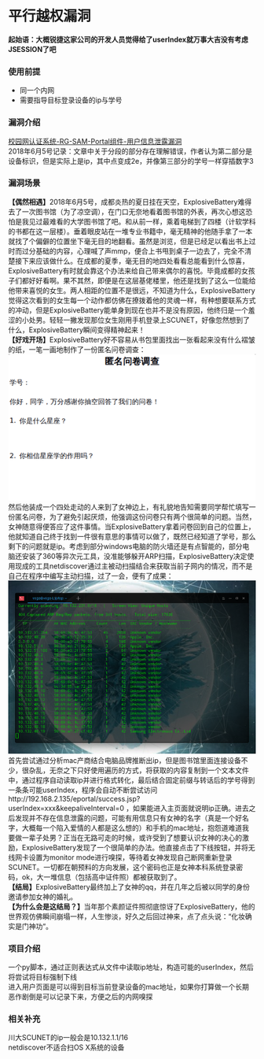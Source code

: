 # 平行越权漏洞

<b>起始语：大概锐捷这家公司的开发人员觉得给了userIndex就万事大吉没有考虑JSESSION了吧</b>  

### 使用前提

- 同一个内网  
- 需要指导目标登录设备的ip与学号  

### 漏洞介绍

[校园网认证系统-RG-SAM-Portal组件-用户信息泄露漏洞](http://www.admintony.com/%E6%A0%A1%E5%9B%AD%E7%BD%91%E8%AE%A4%E8%AF%81%E7%B3%BB%E7%BB%9F-RG-SAM-Portal%E7%BB%84%E4%BB%B6-%E7%94%A8%E6%88%B7%E4%BF%A1%E6%81%AF%E6%B3%84%E9%9C%B2%E6%BC%8F%E6%B4%9E.html)  
2018年6月5号记录：文章中关于分段的部分存在理解错误，作者认为第二部分是设备标识，但是实际上是ip，其中点变成2e，并像第三部分的学号一样穿插数字3  

### 漏洞场景

<b>【偶然相遇】</b>2018年6月5号，成都炎热的夏日挂在天空，ExplosiveBattery难得去了一次图书馆（为了凉空调），在门口无奈地看着图书馆的外表，再次心想这恐怕是我见过最难看的大学图书馆了吧。和从前一样，乘着电梯到了四楼（计软学科的书都在这一层楼）。垂着眼皮站在一堆专业书籍中，毫无精神的他随手拿了一本就找了个偏僻的位置坐下毫无目的地翻看。虽然是浏览，但是已经足以看出书上过时而过分基础的内容，心理喊了声mmp，便合上书甩到桌子一边去了，完全不清楚接下来应该做什么。在成都的夏季，毫无目的地四处看看总能看到什么惊喜，ExplosiveBattery有时就会靠这个办法来给自己带来偶尔的喜悦。毕竟成都的女孩子们都好好看啊。果不其然，即便是在这层基佬楼里，他还是找到了这么一位能给他带来喜悦的女生。两人相距的位置不是很远，不知道为什么，ExplosiveBattery觉得这次看到的女生每一个动作都仿佛在撩拨着他的灵魂一样，有种想要联系方式的冲动，但是ExplosiveBattery能单身到现在也并不是没有原因，他终归是一个羞涩的小处男。轻轻一撇发现那位女生刚用手机登录上SCUNET，好像忽然想到了什么，ExplosiveBattery瞬间变得精神起来！  
<b>【好戏开场】</b>ExplosiveBattery好不容易从书包里面找出一张看起来没有什么褶皱的纸，一笔一画地制作了一份匿名问卷调查：
![问卷](https://github.com/ExplosiveBattery/XYW/blob/master/SCUNET/parallel%20import/questionnaire.png?raw=true)  
然后他装成一个四处走动的人来到了女神边上，有礼貌地告知需要同学帮忙填写一份匿名问卷，为了避免引起厌烦，他强调这份问卷只有两个很简单的问题。当然，女神随意得便答应了这件事情。当ExplosiveBattery拿着问卷回到自己的位置上，他就知道自己终于找到一件很有意思的事情可以做了，既然已经知道了学号，那么剩下的问题就是ip。考虑到部分windows电脑的防火墙还是有点智能的，部分电脑还安装了360等异次元工具，没准能够躲开ARP扫描，ExplosiveBattery决定使用现成的工具netdiscover通过主被动扫描结合来获取当前子网内的情况，而不是自己在程序中编写主动扫描，过了一会，便有了成果：
![扫描结果](https://github.com/ExplosiveBattery/XYW/blob/master/SCUNET/parallel%20import/scan%20result.png?raw=true)  
首先尝试通过分析mac产商结合电脑品牌推断出ip，但是图书馆里面连接设备不少，很杂乱，无奈之下只好使用遍历的方式，将获取的内容复制到一个文本文件中，通过程序自动读取ip并进行格式转化，最后结合固定前缀与转话后的学号得到一条条可能userIndex，程序会自动不断尝试访问http://192.168.2.135/eportal/success.jsp?userIndex=xxx&keepaliveInterval=0 ，如果能进入主页面就说明ip正确。进去之后发现并不存在信息泄露的问题，可能有用信息只有女神的名字（真是一个好名字，大概每一个陷入爱情的人都是这么想的）和手机的mac地址，抱怨道难道我要做一辈子处男？正当在无路可走的时候，或许受到了想要认识女神的决心的激励，ExplosiveBattery发现了一个很简单的办法。他直接点击了下线按钮，并将无线网卡设置为monitor mode进行嗅探，等待着女神发现自己断网重新登录SCUNET。一切都在朝预料的方向发展，这个密码也正是女神本科系统登录密码，ok，大一堆信息（包括高中证件照）都被获取到了。  
<b>【结局】</b>ExplosiveBattery最终加上了女神的qq，并在几年之后被以同学的身份邀请参加女神的婚礼。  
<b>【为什么会是这结局？】</b>当年那个素颜证件照彻底惊讶了ExplosiveBattery，他的世界观仿佛瞬间崩塌一样，人生惨淡，好久之后回过神来，点了点头说：“化妆确实是门神功“。  

### 项目介绍

一个py脚本，通过正则表达式从文件中读取ip地址，构造可能的userIndex，然后将尝试将目标强制下线   
进入用户页面是可以得到目标当前登录设备的mac地址，如果你打算做一个长期恶作剧倒是可以记录下来，方便之后的内网嗅探  

### 相关补充

川大SCUNET的ip一般会是10.132.1.1/16  
netdiscover不适合扫OS X系统的设备  


